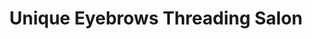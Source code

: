 ---
title: "Unique Eyebrows Threading Salon"
url: /boardman/unique-eyebrows-threading-salon/
shop: Kosmetik
---